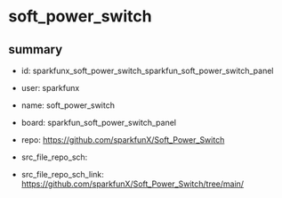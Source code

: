 # soft_power_switch
 
## summary 
* id: sparkfunx_soft_power_switch_sparkfun_soft_power_switch_panel
* user: sparkfunx
* name: soft_power_switch
* board: sparkfun_soft_power_switch_panel
* repo: https://github.com/sparkfunX/Soft_Power_Switch



* src_file_repo_sch: 
* src_file_repo_sch_link: https://github.com/sparkfunX/Soft_Power_Switch/tree/main/






